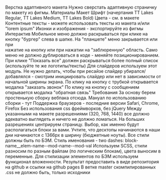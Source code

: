Верстка адаптивного макета
Нужно сверстать адаптивную страничку по макету из фигмы.
Материалы
Макет 
Шрифт (начертания TT Lakes Regular, TT Lakes Medium, TT Lakes Bold)
Цвета - см. в макете
Контентные тексты - можете использовать тексты из макета и/или "lorem ipsum"
Иконки и изображения - экспортируйте из фигмы
Интерактив
Мобильное меню должно раскрываться при клике на кнопку "бургер" слева в шапке. На "планшете" меню закрывается или при  
нажатие на кнопку или при нажатии на "заблюренную" область. Само меню не должно дублироваться в коде - меняйте позиционированием.
При клике "Показать все" должен раскрываться более полный список (используйте те же логотипы/тексты)
Для слайдеров используем этот модуль.
Не нужно делать, чтобы при ресайзе слайдер убирался/добавлялся - смотрим инициировать слайдер 
или нет в зависимости от начальной ширины экрана.
По клику на кнопку с трубкой открывается модалка "заказать звонок"
По клику на кнопку с сообщением открывается модалка "обратная связь"
Требования
За основу берем простенькую сборку вебпака отсюда. Мануал по использованию сборки - тут
Поддержка браузеров - последние версии Safari, Chrome, Firefox
Без использования css фреймворков, без jQuery
Между указанными на макете разрешениями (320, 768, 1440) все должно адекватно выглядеть и ничего не должно ломаться. На больших 
разрешениях центрируем страницу. Выбор, как именно будут располагаться блоки за вами. Учтите, что десктопы начинаются в наши дни 
начинаются с 1366px в ширину (бюджетные ноуты).
Все стили должны быть по БЭМ. Стиль именования - two dashes: block-name__elem-name--mod-name--mod-val
Используем SCSS, стили разносим по разным файлам (по логическим блокам), цвета выносим в переменные. Для стилизации элементов по 
БЭМ используем функционал вложенности.
Результат предоставить в виде репозитория на github и ссылки на github pages
В ветке master скомпилированных .css не должно быть, только исходники
